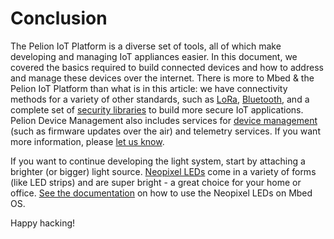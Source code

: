 # Conclusion

The Pelion IoT Platform is a diverse set of tools, all of which make developing and managing IoT appliances easier. In this document, we covered the basics required to build connected devices and how to address and manage these devices over the internet. There is more to Mbed & the Pelion IoT Platform than what is in this article: we have connectivity methods for a variety of other standards, such as [LoRa](https://os.mbed.com/docs/mbed-os/latest/apis/LoRa-tutorial.html), [Bluetooth](https://os.mbed.com/docs/mbed-os/latest/apis/ble.html), and a complete set of [security libraries](https://os.mbed.com/docs/mbed-os/latest/apis/security.html) to build more secure IoT applications. Pelion Device Management also includes services for [device management](https://cloud.mbed.com/product-overview) (such as firmware updates over the air) and telemetry services. If you want more information, please [let us know](https://www.arm.com/company/contact-us/pelion-iot-product-inquiries).

If you want to continue developing the light system, start by attaching a brighter (or bigger) light source. [Neopixel LEDs](https://www.adafruit.com/category/168) come in a variety of forms (like LED strips) and are super bright - a great choice for your home or office. [See the documentation](https://os.mbed.com/components/NeoPixel-LED-chain-using-high-speed-SPI/) on how to use the Neopixel LEDs on Mbed OS.

Happy hacking!
